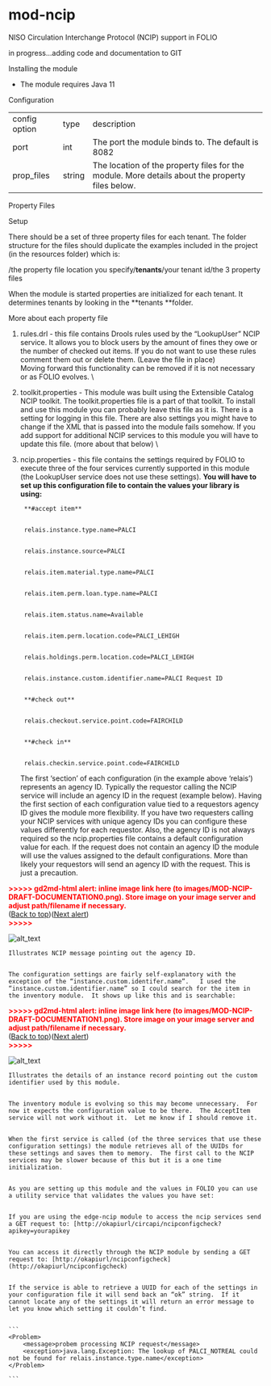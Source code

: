 # mod-ncip
NISO Circulation Interchange Protocol (NCIP)  support in FOLIO

in progress...adding code and documentation to GIT







Installing the module



*   The module requires Java 11

Configuration


<table>
  <tr>
   <td>config option
   </td>
   <td>type
   </td>
   <td>description
   </td>
  </tr>
  <tr>
   <td>port
   </td>
   <td>int
   </td>
   <td>The port the module binds to.  The default is 8082
   </td>
  </tr>
  <tr>
   <td>prop_files
   </td>
   <td>string
   </td>
   <td>The location of the property files for the module.  More details about the property files below.
   </td>
  </tr>
</table>


Property Files

Setup

There should be a set of three property files for each tenant.  The folder structure for the files should duplicate the examples included in the project (in the resources folder) which is:

/the property file location you specify/**tenants**/your tenant id/the 3 property files

When the module is started properties are initialized for each tenant.  It determines tenants by looking in the **tenants **folder.

More about each property file



1. rules.drl - this file contains Drools rules used by the “LookupUser” NCIP service.  It allows you to block users by the amount of fines they owe or the number of checked out items.  If you do not want to use these rules comment them out or delete them.  (Leave the file in place) \
Moving forward this functionality can be removed if it is not necessary or as FOLIO evolves. \

2. toolkit.properties - This module was built using the Extensible Catalog NCIP toolkit.  The toolkit.properties file is a part of that toolkit.  To install and use this module you can probably leave this file as it is.  There is a setting for logging in this file.  There are also settings you might have to change if the XML that is passed into the module fails somehow.   If you add support for additional NCIP services to this module you will have to update this file.  (more about that below) \

3. ncip.properties - this file contains the settings required by FOLIO to execute three of the four services currently supported in this module (the LookupUser service does not use these settings).  **You will have to set up this configuration file to contain the values your library is using:**

        **#accept item**


        relais.instance.type.name=PALCI


        relais.instance.source=PALCI


        relais.item.material.type.name=PALCI


        relais.item.perm.loan.type.name=PALCI


        relais.item.status.name=Available


        relais.item.perm.location.code=PALCI_LEHIGH


        relais.holdings.perm.location.code=PALCI_LEHIGH


        relais.instance.custom.identifier.name=PALCI Request ID


        **#check out**


        relais.checkout.service.point.code=FAIRCHILD


        **#check in**


        relais.checkin.service.point.code=FAIRCHILD


    The first ‘section’ of each configuration (in the example above ‘relais’) represents an agency ID.  Typically the requestor calling the NCIP service will include an agency ID in the request (example below).  Having the first section of each configuration value tied to a requestors agency ID gives the module more flexibility.  If you have two requesters calling your NCIP services with unique agency IDs you can configure these values differently for each requestor.  Also, the agency ID is not always required so the ncip.properties file contains a default configuration value for each.  If the request does not contain an agency ID the module will use the values assigned to the default configurations.  More than likely your requestors will send an agency ID with the request.  This is just a precaution.


    

<p id="gdcalert1" ><span style="color: red; font-weight: bold">>>>>>  gd2md-html alert: inline image link here (to images/MOD-NCIP-DRAFT-DOCUMENTATION0.png). Store image on your image server and adjust path/filename if necessary. </span><br>(<a href="#">Back to top</a>)(<a href="#gdcalert2">Next alert</a>)<br><span style="color: red; font-weight: bold">>>>>> </span></p>


![alt_text](images/MOD-NCIP-DRAFT-DOCUMENTATION0.png "image_tooltip")



    Illustrates NCIP message pointing out the agency ID.


    The configuration settings are fairly self-explanatory with the exception of the “instance.custom.identifer.name”.   I used the “instance.custom.identifier.name” so I could search for the item in the inventory module.  It shows up like this and is searchable:


    

<p id="gdcalert2" ><span style="color: red; font-weight: bold">>>>>>  gd2md-html alert: inline image link here (to images/MOD-NCIP-DRAFT-DOCUMENTATION1.png). Store image on your image server and adjust path/filename if necessary. </span><br>(<a href="#">Back to top</a>)(<a href="#gdcalert3">Next alert</a>)<br><span style="color: red; font-weight: bold">>>>>> </span></p>


![alt_text](images/MOD-NCIP-DRAFT-DOCUMENTATION1.png "image_tooltip")



    Illustrates the details of an instance record pointing out the custom identifier used by this module.


    The inventory module is evolving so this may become unnecessary.  For now it expects the configuration value to be there.  The AcceptItem service will not work without it.  Let me know if I should remove it.


    When the first service is called (of the three services that use these configuration settings) the module retrieves all of the UUIDs for these settings and saves them to memory.  The first call to the NCIP services may be slower because of this but it is a one time initialization.


    As you are setting up this module and the values in FOLIO you can use a utility service that validates the values you have set:


    If you are using the edge-ncip module to access the ncip services send a GET request to: [http://okapiurl/circapi/ncipconfigcheck?apikey=yourapikey


    You can access it directly through the NCIP module by sending a GET request to: [http://okapiurl/ncipconfigcheck](http://okapiurl/ncipconfigcheck)


    If the service is able to retrieve a UUID for each of the settings in your configuration file it will send back an “ok” string.  If it cannot locate any of the settings it will return an error message to let you know which setting it couldn’t find.


    ```
    <Problem>
        <message>probem processing NCIP request</message>
        <exception>java.lang.Exception: The lookup of PALCI_NOTREAL could not be found for relais.instance.type.name</exception>
    </Problem>

    ```
